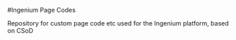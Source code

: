 #Ingenium Page Codes

Repository for custom page code etc used for the Ingenium platform, based on CSoD

